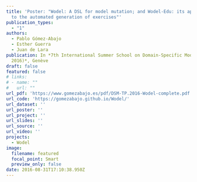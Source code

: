 ```yaml
---
title: 'Poster: "Wodel: A DSL for model mutation; and Wodel-Edu: its application
  to the automated generation of exercises"'
publication_types:
  - "1"
authors:
  - Pablo Gómez-Abajo
  - Esther Guerra
  - Juan de Lara
publication: In *7th International Summer School on Domain-Specific Modeling (DSM-TP
  2016)*, Genève
draft: false
featured: false
# links:
# - name: ""
#   url: ""
url_pdf: 'https://www.gomezabajo.es/pdf/DSM-TP.2016-Wodel-complete.pdf'
url_code: 'https://gomezabajo.github.io/Wodel/'
url_dataset: ''
url_poster: ''
url_project: ''
url_slides: ''
url_source: ''
url_video: ''
projects:
  - Wodel
image:
  filename: featured
  focal_point: Smart
  preview_only: false
date: 2016-08-31T17:10:38.950Z
---
```

